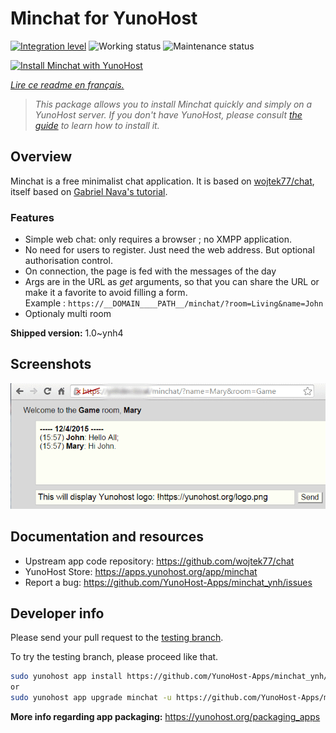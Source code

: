 <!--
N.B.: This README was automatically generated by https://github.com/YunoHost/apps/tree/master/tools/README-generator
It shall NOT be edited by hand.
-->

# Minchat for YunoHost

[![Integration level](https://dash.yunohost.org/integration/minchat.svg)](https://dash.yunohost.org/appci/app/minchat) ![Working status](https://ci-apps.yunohost.org/ci/badges/minchat.status.svg) ![Maintenance status](https://ci-apps.yunohost.org/ci/badges/minchat.maintain.svg)

[![Install Minchat with YunoHost](https://install-app.yunohost.org/install-with-yunohost.svg)](https://install-app.yunohost.org/?app=minchat)

*[Lire ce readme en français.](./README_fr.md)*

> *This package allows you to install Minchat quickly and simply on a YunoHost server.
If you don't have YunoHost, please consult [the guide](https://yunohost.org/#/install) to learn how to install it.*

## Overview

Minchat is a free minimalist chat application. It is based on [wojtek77/chat](https://github.com/wojtek77/chat), itself based on [Gabriel Nava's tutorial](http://code.tutsplus.com/tutorials/how-to-create-a-simple-web-based-chat-application--net-5931).

### Features

- Simple web chat: only requires a browser ; no XMPP application.
- No need for users to register. Just need the web address. But optional authorisation control.
- On connection, the page is fed with the messages of the day
- Args are in the URL as *get* arguments, so that you can share the URL or make it a favorite to avoid filling a form.  
Example : `https://__DOMAIN____PATH__/minchat/?room=Living&name=John`
- Optionaly multi room

**Shipped version:** 1.0~ynh4

## Screenshots

![Screenshot of Minchat](./doc/screenshots/minchat_ynh_screenshot01.gif)

## Documentation and resources

* Upstream app code repository: <https://github.com/wojtek77/chat>
* YunoHost Store: <https://apps.yunohost.org/app/minchat>
* Report a bug: <https://github.com/YunoHost-Apps/minchat_ynh/issues>

## Developer info

Please send your pull request to the [testing branch](https://github.com/YunoHost-Apps/minchat_ynh/tree/testing).

To try the testing branch, please proceed like that.

``` bash
sudo yunohost app install https://github.com/YunoHost-Apps/minchat_ynh/tree/testing --debug
or
sudo yunohost app upgrade minchat -u https://github.com/YunoHost-Apps/minchat_ynh/tree/testing --debug
```

**More info regarding app packaging:** <https://yunohost.org/packaging_apps>
